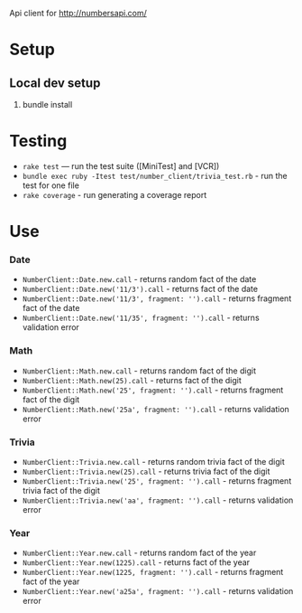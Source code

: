 Api client for http://numbersapi.com/

# Setup

## Local dev setup

1. bundle install

# Testing

* `rake test` — run the test suite ([MiniTest] and [VCR])
* `bundle exec ruby -Itest test/number_client/trivia_test.rb` - run the test for one file
* `rake coverage` - run generating a coverage report

# Use

### Date

* `NumberClient::Date.new.call` - returns random fact of the date
* `NumberClient::Date.new('11/3').call` - returns fact of the date
* `NumberClient::Date.new('11/3', fragment: '').call` - returns fragment fact of the date
* `NumberClient::Date.new('11/35', fragment: '').call` - returns validation error

### Math

* `NumberClient::Math.new.call` - returns random fact of the digit
* `NumberClient::Math.new(25).call` - returns fact of the digit
* `NumberClient::Math.new('25', fragment: '').call` - returns fragment fact of the digit
* `NumberClient::Math.new('25a', fragment: '').call` - returns validation error

### Trivia

* `NumberClient::Trivia.new.call` - returns random trivia fact of the digit
* `NumberClient::Trivia.new(25).call` - returns trivia fact of the digit
* `NumberClient::Trivia.new('25', fragment: '').call` - returns fragment trivia fact of the digit
* `NumberClient::Trivia.new('aa', fragment: '').call` - returns validation error

### Year

* `NumberClient::Year.new.call` - returns random fact of the year
* `NumberClient::Year.new(1225).call` - returns fact of the year
* `NumberClient::Year.new(1225, fragment: '').call` - returns fragment fact of the year
* `NumberClient::Year.new('a25a', fragment: '').call` - returns validation error
